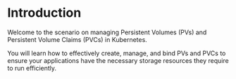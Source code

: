 # Introduction

Welcome to the scenario on managing Persistent Volumes (PVs) and Persistent Volume Claims (PVCs) in Kubernetes.

You will learn how to effectively create, manage, and bind PVs and PVCs to ensure your applications have the necessary storage resources they require to run efficiently.
